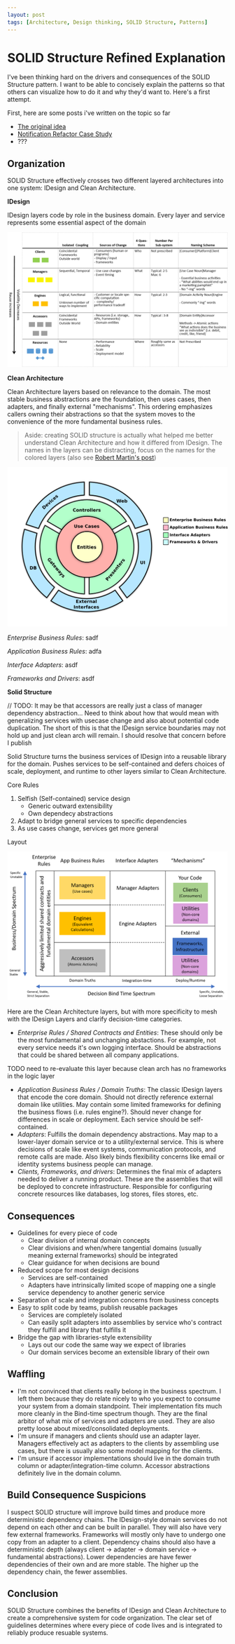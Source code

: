 ```yaml
---
layout: post
tags: [Architecture, Design thinking, SOLID Structure, Patterns]
---
```


# SOLID Structure Refined Explanation

I've been thinking hard on the drivers and consequences of the SOLID Structure pattern. I want to be able to concisely explain the patterns so that others can visualize how to do it and why they'd want to. Here's a first attempt.

First, here are some posts i've written on the topic so far
- [The original idea](2020-07-10-Synthesizing-Structure.md) 
- [Notification Refactor Case Study](2020-08-05-Notification-Design.md)
- ???

## Organization
SOLID Structure effectively crosses two different layered architectures into one system: IDesign and Clean Architecture.

**IDesign**

IDesign layers code by role in the business domain. Every layer and service represents some essential aspect of the domain

![IDesign Explanation](../post-media/SolidStructure-Refined/iDesignRuleofThumbGrid.png)

**Clean Architecture**

Clean Architecture layers based on relevance to the domain. The most stable business abstractions are the foundation, then uses cases, then adapters, and finally external "mechanisms". This ordering emphasizes callers owning their abstractions so that the system moves to the convenience of the more fundamental business rules.

> Aside: creating SOLID structure is actually what helped me better understand Clean Architecture and how it differed from IDesign. The names in the layers can be distracting, focus on the names for the colored layers (also see [Robert Martin's post](https://blog.cleancoder.com/uncle-bob/2012/08/13/the-clean-architecture.html))

![Clean Architecture diagram](../post-media/SolidStructure-Refined/CleanArchDiagram.png)

*Enterprise Business Rules*: sadf

*Application Business Rules*: adfa

*Interface Adapters*: asdf

*Frameworks and Drivers*: asdf


**Solid Structure**

// TODO: It may be that accessors are really just a class of manager dependency abstraction... Need to think about how that would mean with generalizing services with usecase change and also about potential code duplication. The short of this is that the IDesign service boundaries may not hold up and just clean arch will remain. I should resolve that concern before I publish

Solid Structure turns the business services of IDesign into a reusable library for the domain. Pushes services to be self-contained and defers choices of scale, deployment, and runtime to other layers similar to Clean Architecture.

Core Rules
1. Selfish (Self-contained) service design
   - Generic outward extensibility
   - Own dependecy abstractions  
2. Adapt to bridge general services to specific dependencies
3. As use cases change, services get more general

Layout

![Structure Table](../post-media/SolidStructure-Refined/SolidStructureTable.png)

Here are the Clean Architecture layers, but with more specificity to mesh with the IDesign Layers and clarify decision-time categories.
- *Enterprise Rules / Shared Contracts and Entities*: These should only be the most fundamental and unchanging abstactions. For example, not every service needs it's own logging interface. Should be abstractions that could be shared between all company applications. 

TODO need to re-evaluate this layer because clean arch has no frameworks in the logic layer
- *Application Business Rules / Domain Truths*: The classic IDesign layers that encode the core domain. Should not directly reference external domain like utilities. May contain some limited frameworks for defining the business flows (i.e. rules engine?). Should never change for differences in scale or deployment. Each service should be self-contained.
- *Adapters*: Fulfills the domain dependency abstractions. May map to a lower-layer domain service or to a utility/external service. This is where decisions of scale like event systems, communication protocols, and remote calls are made. Also likely binds flexibility concerns like email or identity systems business people can manage.
- *Clients, Frameworks, and drivers*: Determines the final mix of adapters needed to deliver a running product. These are the assemblies that will be deployed to concrete infrastructure. Responsible for configuring concrete resources like databases, log stores, files stores, etc. 

## Consequences
- Guidelines for every piece of code
  - Clear division of internal domain concepts
  - Clear divisions and when/where tangential domains (usually meaning external frameworks) should be integrated
  - Clear guidance for when decisions are bound
- Reduced scope for most design decisions
  - Services are self-contained
  - Adapters have intrinsically limited scope of mapping one a single service dependency to another generic service
- Separation of scale and integration concerns from business concepts
- Easy to split code by teams, publish reusable packages
  - Services are completely isolated
  - Can easily split adapters into assemblies by service who's contract they fulfill and library that fulfills it
- Bridge the gap with libraries-style extensibility
  - Lays out our code the same way we expect of libraries
  - Our domain services become an extensible library of their own

## Waffling
- I'm not convinced that clients really belong in the business spectrum. I left them because they do relate nicely to who you expect to consume your system from a domain standpoint. Their implementation fits much more cleanly in the Bind-time spectrum though. They are the final arbitor of what mix of services and adapters are used. They are also pretty loose about mixed/consolidated deployments.
- I'm unsure if managers and clients should use an adapter layer. Managers effectively act as adapters to the clients by assembling use cases, but there is usually also some model mapping for the clients.
- I'm unsure if accessor implementations should live in the domain truth column or adapter/integration-time column. Accessor abstractions definitely live in the domain column. 

## Build Consequence Suspicions
I suspect SOLID structure will improve build times and produce more deterministic dependency chains. The IDesign-style domain services do not depend on each other and can be built in parallel. They will also have very few external frameworks. Frameworks will mostly only have to undergo one copy from an adapter to a client. Dependency chains should also have a deterministic depth (always client -> adapter -> domain service -> fundamental abstractions). Lower dependencies are have fewer dependencies of their own and are more stable. The higher up the dependency chain, the fewer assemblies. 

## Conclusion
SOLID Structure combines the benefits of IDesign and Clean Architecture to create a comprehensive system for code organization. The clear set of guidelines determines where every piece of code lives and is integrated to reliably produce resuable systems.